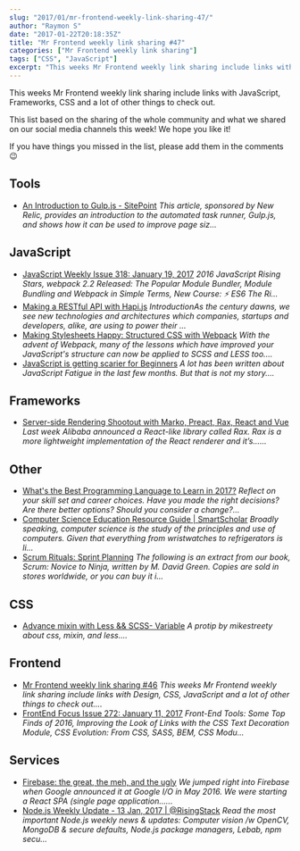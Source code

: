 ```yaml
---
slug: "2017/01/mr-frontend-weekly-link-sharing-47/"
author: "Raymon S"
date: "2017-01-22T20:18:35Z"
title: "Mr Frontend weekly link sharing #47"
categories: ["Mr Frontend weekly link sharing"]
tags: ["CSS", "JavaScript"]
excerpt: "This weeks Mr Frontend weekly link sharing include links with JavaScript, Frameworks, CSS and a lot..."
---
```


This weeks Mr Frontend weekly link sharing include links with JavaScript, Frameworks, CSS and a lot of other things to check out.

This list based on the sharing of the whole community and what we shared on our social media channels this week! We hope you like it!

If you have things you missed in the list, please add them in the comments 😉

## Tools

* [An Introduction to Gulp.js - SitePoint](http://buff.ly/2iR5mLm "An Introduction to Gulp.js - SitePoint") _This article, sponsored by New Relic, provides an introduction to the automated task runner, Gulp.js, and shows how it can be used to improve page siz..._

## JavaScript

* [JavaScript Weekly Issue 318: January 19, 2017](http://buff.ly/2iRclEg "JavaScript Weekly Issue 318: January 19, 2017") _2016 JavaScript Rising Stars, webpack 2.2 Released: The Popular Module Bundler, Module Bundling and Webpack in Simple Terms, New Course: ⚡️ ES6 The Ri..._
* [Making a RESTful API with Hapi.js](http://buff.ly/2iRdvQ0 "Making a RESTful API with Hapi.js") _IntroductionAs the century dawns, we see new technologies and architectures which companies, startups and developers, alike, are using to power their ..._
* [Making Stylesheets Happy: Structured CSS with Webpack](http://buff.ly/2jy3HhJ "Making Stylesheets Happy: Structured CSS with Webpack") _With the advent of Webpack, many of the lessons which have improved your JavaScript's structure can now be applied to SCSS and LESS too...._
* [JavaScript is getting scarier for Beginners](http://buff.ly/2jeAlCO "JavaScript is getting scarier for Beginners") _A lot has been written about JavaScript Fatigue in the last few months. But that is not my story...._

## Frameworks

* [Server-side Rendering Shootout with Marko, Preact, Rax, React and Vue](http://buff.ly/2jeN5bN "Server-side Rendering Shootout with Marko, Preact, Rax, React and Vue") _Last week Alibaba announced a React-like library called Rax. Rax is a more lightweight implementation of the React renderer and it’s…..._

## Other

* [What's the Best Programming Language to Learn in 2017?](http://buff.ly/2iRaGOK "What's the Best Programming Language to Learn in 2017?") _Reflect on your skill set and career choices. Have you made the right decisions? Are there better options? Should you consider a change?..._
* [Computer Science Education Resource Guide | SmartScholar](http://buff.ly/2jE6LsZ "Computer Science Education Resource Guide | SmartScholar") _Broadly speaking, computer science is the study of the principles and use of computers. Given that everything from wristwatches to refrigerators is li..._
* [Scrum Rituals: Sprint Planning](http://buff.ly/2inBtqx "Scrum Rituals: Sprint Planning") _The following is an extract from our book, Scrum: Novice to Ninja, written by M. David Green. Copies are sold in stores worldwide, or you can buy it i..._

## CSS

* [Advance mixin with Less && SCSS- Variable](http://buff.ly/2iIioKZ "Advance mixin with Less && SCSS- Variable") _A protip by mikestreety about css, mixin, and less...._

## Frontend

* [Mr Frontend weekly link sharing #46](http://blog.mrfrontend.org/2017/01/mr-frontend-weekly-link-sharing-46/ "Mr Frontend weekly link sharing #46") _This weeks Mr Frontend weekly link sharing include links with Design, CSS, JavaScript and a lot of other things to check out...._
* [FrontEnd Focus Issue 272: January 11, 2017](http://buff.ly/2iT26jv "FrontEnd Focus Issue 272: January 11, 2017") _Front-End Tools: Some Top Finds of 2016, Improving the Look of Links with the CSS Text Decoration Module, CSS Evolution: From CSS, SASS, BEM, CSS Modu..._

## Services

* [Firebase: the great, the meh, and the ugly](http://buff.ly/2ivK9tJ "Firebase: the great, the meh, and the ugly") _We jumped right into Firebase when Google announced it at Google I/O in May 2016\. We were starting a React SPA (single page application…..._
* [Node.js Weekly Update - 13 Jan, 2017 | @RisingStack](http://buff.ly/2iqVWpW "Node.js Weekly Update - 13 Jan, 2017 | @RisingStack") _Read the most important Node.js weekly news & updates: Computer vision /w OpenCV, MongoDB & secure defaults, Node.js package managers, Lebab, npm secu..._